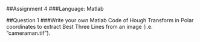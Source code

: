 ##Assignment 4
###Language: Matlab

##Question 1
###Write your own Matlab Code of Hough Transform in Polar coordinates to extract Best Three Lines from an image (i.e. “cameraman.tif”).  

